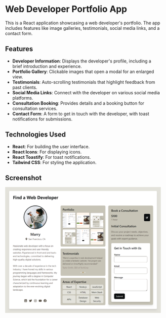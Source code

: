 # Web Developer Portfolio App

This is a React application showcasing a web developer's portfolio. The app includes features like image galleries, testimonials, social media links, and a contact form.

## Features

- **Developer Information**: Displays the developer's profile, including a brief introduction and experience.
- **Portfolio Gallery**: Clickable images that open a modal for an enlarged view.
- **Testimonials**: Auto-scrolling testimonials that highlight feedback from past clients.
- **Social Media Links**: Connect with the developer on various social media platforms.
- **Consultation Booking**: Provides details and a booking button for consultation services.
- **Contact Form**: A form to get in touch with the developer, with toast notifications for submissions.

## Technologies Used

- **React**: For building the user interface.
- **React Icons**: For displaying icons.
- **React Toastify**: For toast notifications.
- **Tailwind CSS**: For styling the application.


## Screenshot

![Project Screenshot](./public/Images/Portfolio.png)

